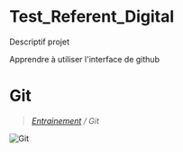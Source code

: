 # Test_Referent_Digital
Descriptif projet

Apprendre à utiliser l'interface de github

# Git

>_[Entrainement](https://github.com/simplonco/training) / Git_

![Git](git.png)
